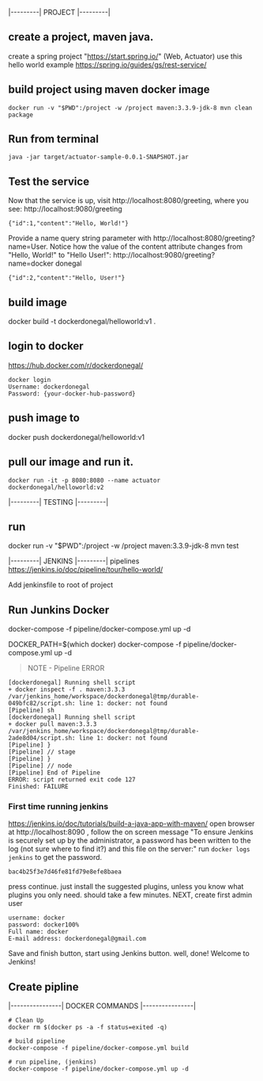 |---------|
  PROJECT
|---------|

## create a project, maven java.
create a spring project "https://start.spring.io/" (Web, Actuator)
use this hello world example
https://spring.io/guides/gs/rest-service/

## build project using maven docker image
```
docker run -v "$PWD":/project -w /project maven:3.3.9-jdk-8 mvn clean package
```

## Run from terminal
```
java -jar target/actuator-sample-0.0.1-SNAPSHOT.jar
```
## Test the service
Now that the service is up, visit http://localhost:8080/greeting, where you see:
http://localhost:9080/greeting
```
{"id":1,"content":"Hello, World!"}
```

Provide a name query string parameter with http://localhost:8080/greeting?name=User. Notice how the value of the content attribute changes from "Hello, World!" to "Hello User!":
http://localhost:9080/greeting?name=docker donegal
```
{"id":2,"content":"Hello, User!"}
```

## build image
docker build -t dockerdonegal/helloworld:v1 .

## login to docker 
https://hub.docker.com/r/dockerdonegal/
```
docker login
Username: dockerdonegal
Password: {your-docker-hub-password}
```
## push image to 
docker push dockerdonegal/helloworld:v1

## pull our image and run it.
```
docker run -it -p 8080:8080 --name actuator dockerdonegal/helloworld:v2
```

|---------|
  TESTING
|---------|

## run 
docker run -v "$PWD":/project -w /project maven:3.3.9-jdk-8 mvn test


|---------|
  JENKINS
|---------|
pipelines
https://jenkins.io/doc/pipeline/tour/hello-world/

Add jenkinsfile to root of project

## Run Junkins Docker
docker-compose -f pipeline/docker-compose.yml up -d

DOCKER_PATH=$(which docker) docker-compose -f pipeline/docker-compose.yml up -d
> NOTE - Pipeline ERROR
```
[dockerdonegal] Running shell script
+ docker inspect -f . maven:3.3.3
/var/jenkins_home/workspace/dockerdonegal@tmp/durable-049bfc82/script.sh: line 1: docker: not found
[Pipeline] sh
[dockerdonegal] Running shell script
+ docker pull maven:3.3.3
/var/jenkins_home/workspace/dockerdonegal@tmp/durable-2ade8d04/script.sh: line 1: docker: not found
[Pipeline] }
[Pipeline] // stage
[Pipeline] }
[Pipeline] // node
[Pipeline] End of Pipeline
ERROR: script returned exit code 127
Finished: FAILURE
``` 

### First time running jenkins
https://jenkins.io/doc/tutorials/build-a-java-app-with-maven/
open browser at http://localhost:8090 , follow the on screen message "To ensure Jenkins is securely set up by the administrator, a password has been written to the log (not sure where to find it?) and this file on the server:"
run `docker logs jenkins` to get the password.
```
bac4b25f3e7d46fe81fd79e8efe8baea
```
press continue.
just install the suggested plugins, unless you know what plugins you only need.
should take a few minutes.
NEXT, create first admin user
```
username: docker
password: docker100%
Full name: docker
E-mail address: dockerdonegal@gmail.com
```
Save and finish button, start using Jenkins button.
well, done! Welcome to Jenkins!

## Create pipline


|----------------|
  DOCKER COMMANDS
|----------------|
```
# Clean Up
docker rm $(docker ps -a -f status=exited -q)

# build pipeline
docker-compose -f pipeline/docker-compose.yml build

# run pipeline, (jenkins)
docker-compose -f pipeline/docker-compose.yml up -d


```